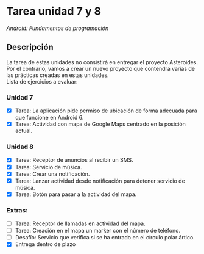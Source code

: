 # Tarea unidad 7 y 8
_Android: Fundamentos de programación_

## Descripción
La tarea de estas unidades no consistirá en entregar el proyecto Asteroides. Por el contrario, vamos a crear un nuevo proyecto que contendrá varias de las prácticas creadas en estas unidades.
<br/> Lista de ejercicios a evaluar:

### Unidad 7
- [X] Tarea: La aplicación pide permiso de ubicación de forma adecuada para que funcione en Android 6.
- [X] Tarea: Actividad con mapa de Google Maps centrado en la posición actual.

### Unidad 8
- [X] Tarea: Receptor de anuncios al recibir un SMS.
- [X] Tarea: Servicio de música.
- [X] Tarea: Crear una notificación.
- [X] Tarea: Lanzar actividad desde notificación para detener servicio de música.
- [X] Tarea: Botón para pasar a la actividad del mapa.

### Extras:
- [ ] Tarea: Receptor de llamadas en actividad del mapa.
- [ ] Tarea: Creación en el mapa un marker con el número de teléfono.
- [ ] Desafío: Servicio que verifica si se ha entrado en el círculo polar ártico.
- [X] Entrega dentro de plazo
